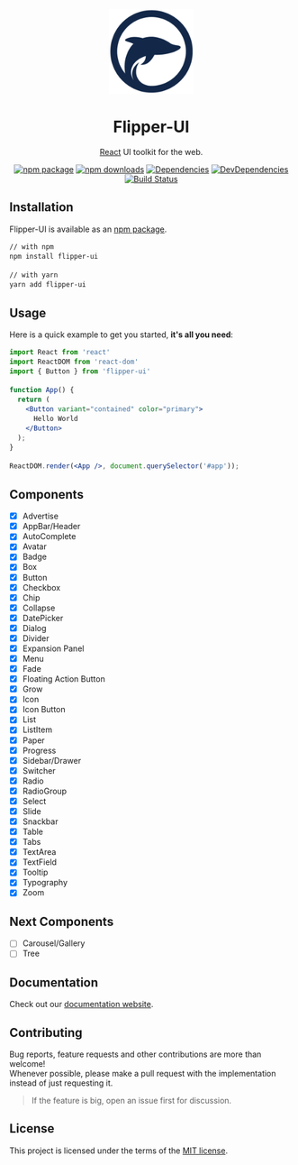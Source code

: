 <!-- Logo -->
<p align="center">
  <img width="150" src="logo.png" alt="Flipper-UI logo" /></a></p>
</p>

<!-- Name -->
<h1 align="center">Flipper-UI</h1>

<!-- Badges -->
<div align="center">

[React](http://facebook.github.io/react/) UI toolkit for the web.

[![npm package](https://img.shields.io/npm/v/flipper-ui/latest.svg)](https://www.npmjs.com/package/flipper-ui)
[![npm downloads](https://img.shields.io/npm/dm/flipper-ui.svg)](https://www.npmjs.com/package/flipper-ui)
[![Dependencies](https://img.shields.io/david/nginformatica/flipper-ui.svg?style=flat-square)](https://david-dm.org/nginformatica/flipper-ui)
[![DevDependencies](https://img.shields.io/david/dev/nginformatica/flipper-ui.svg)](https://david-dm.org/nginformatica/flipper-ui?type=dev)
[![Build Status](https://travis-ci.org/nginformatica/flipper-ui.svg?branch=master)](https://travis-ci.org/nginformatica/flipper-ui)

</div>

## Installation

Flipper-UI is available as an [npm package](https://www.npmjs.com/package/flipper-ui).

```sh
// with npm
npm install flipper-ui

// with yarn
yarn add flipper-ui
```

## Usage

Here is a quick example to get you started, **it's all you need**:

```jsx
import React from 'react'
import ReactDOM from 'react-dom'
import { Button } from 'flipper-ui'

function App() {
  return (
    <Button variant="contained" color="primary">
      Hello World
    </Button>
  );
}

ReactDOM.render(<App />, document.querySelector('#app'));
```

## Components

- [x] Advertise
- [x] AppBar/Header
- [x] AutoComplete
- [x] Avatar
- [x] Badge
- [x] Box
- [x] Button
- [x] Checkbox
- [x] Chip
- [x] Collapse
- [x] DatePicker
- [x] Dialog
- [x] Divider
- [x] Expansion Panel
- [x] Menu
- [x] Fade
- [x] Floating Action Button
- [x] Grow
- [x] Icon
- [x] Icon Button
- [x] List
- [x] ListItem
- [x] Paper
- [x] Progress
- [x] Sidebar/Drawer
- [x] Switcher
- [x] Radio
- [x] RadioGroup
- [x] Select
- [x] Slide
- [x] Snackbar
- [x] Table
- [x] Tabs
- [x] TextArea
- [x] TextField
- [x] Tooltip
- [x] Typography
- [x] Zoom

## Next Components

- [ ] Carousel/Gallery
- [ ] Tree

## Documentation

Check out our [documentation website](https://nginformatica.github.io/flipper-ui/).

## Contributing

Bug reports, feature requests and other contributions are more than welcome! <br/>
Whenever possible, please make a pull request with the implementation instead of just requesting it.

> If the feature is big, open an issue first for discussion.


## License

This project is licensed under the terms of the
[MIT license](/LICENSE).
